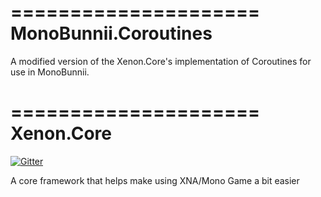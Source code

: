 =====================
MonoBunnii.Coroutines
=====================

A modified version of the Xenon.Core's implementation of Coroutines for use in MonoBunnii.

=====================
Xenon.Core
=====================

[![Gitter](https://badges.gitter.im/Join%20Chat.svg)](https://gitter.im/adamveld12/Xenon.Core?utm_source=badge&utm_medium=badge&utm_campaign=pr-badge&utm_content=badge)

A core framework that helps make using XNA/Mono Game a bit easier
